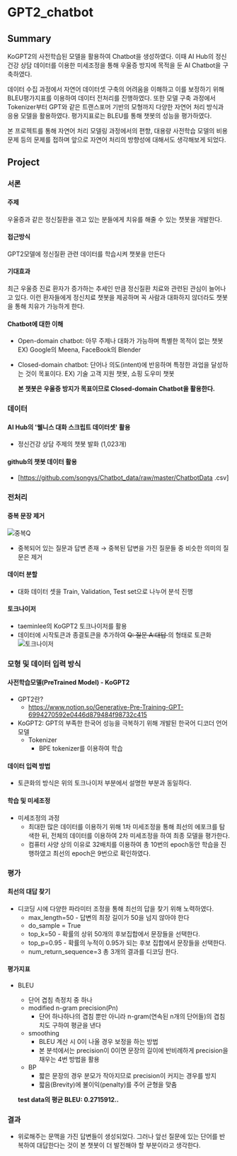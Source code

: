 # GPT2_chatbot

## Summary
KoGPT2의 사전학습된 모델을 활용하여 Chatbot을 생성하였다. 이때 AI Hub의 정신건강 상담 데이터를 이용한 미세조정을 통해 우울증 방지에 목적을 둔 AI Chatbot을 구축하였다. 

데이터 수집 과정에서 자연어 데이터셋 구축의 어려움을 이해하고 이를 보정하기 위해 BLEU평가지표를 이용하여 데이터 전처리를 진행하였다. 또한 모델 구축 과정에서 Tokenizer부터 GPT와 같은 트랜스포머 기반의 모형까지 다양한 자연어 처리 방식과 응용 모델을 활용하였다. 평가지표로는 BLEU를 통해 챗봇의 성능을 평가하였다.

본 프로젝트를 통해 자연어 처리 모델링 과정에서의 편향, 대용량 사전학습 모델의 비용 문제 등의 문제를 접하며 앞으로 자연어 처리의 방향성에 대해서도 생각해보게 되었다.

## Project

### 서론
#### 주제
  우울증과 같은 정신질환을 겪고 있는 분들에게 치유를 해줄 수 있는 챗봇을 개발한다.
#### 접근방식
  GPT2모델에 정신질환 관련 데이터를 학습시켜 챗봇을 만든다
#### 기대효과
  최근 우울증 진료 환자가 증가하는 추세인 만큼 정신질환 치료와 관련된 관심이 늘어나고 있다. 이런 환자들에게 정신치료 챗봇을 제공하며 꼭 사람과 대화하지 않더라도 챗봇을 통해 치유가 가능하게 한다.
#### Chatbot에 대한 이해
  * Open-domain chatbot: 
    아무 주제나 대화가 가능하며 특별한 목적이 없는 챗봇
    EX) Google의 Meena, FaceBook의 Blender
  * Closed-domain chatbot:
    단어나 의도(intent)에 반응하며 특정한 과업을 달성하는 것이 목표이다.
    EX) 기술 고객 지원 챗봇, 쇼핑 도우미 챗봇
    
    **본 챗봇은 우울증 방지가 목표이므로 Closed-domain Chatbot을 활용한다.**

### 데이터
#### AI Hub의 '웰니스 대화 스크립트 데이터셋' 활용
  * 정신건강 상담 주제의 챗봇 발화 (1,023개)
#### github의 챗봇 데이터 활용
  * [https://github.com/songys/Chatbot_data/raw/master/ChatbotData .csv]

### 전처리
#### 중복 문장 제거
  ![중복Q](https://user-images.githubusercontent.com/75753717/123137537-0426de00-d48f-11eb-96ab-c2f4a5eda86c.PNG)
  * 중복되어 있는 질문과 답변 존재
    → 중복된 답변을 가진 질문들 중 비슷한 의미의 질문은 제거
#### 데이터 분할
  * 대화 데이터 셋을 Train, Validation, Test set으로 나누어 분석 진행
#### 토크나이저
  * taeminlee의 KoGPT2 토크나이저를 활용
  * 데이터에 시작토큰과 종결토큰을 추가하여 <s> Q: 질문 A:대답 </s>의 형태로 토큰화
  ![토크나이저](https://user-images.githubusercontent.com/75753717/123137539-04bf7480-d48f-11eb-8463-c553fd42b7e6.PNG)

### 모형 및 데이터 입력 방식
#### 사전학습모델(PreTrained Model) - KoGPT2
  * GPT2란? 
    - https://www.notion.so/Generative-Pre-Training-GPT-6994270592e0446d879484f98732c415
  * KoGPT2: GPT의 부족한 한국어 성능을 극복하기 위해 개발된 한국어 디코더 언어 모델
    - Tokenizer
      + BPE tokenizer를 이용하여 학습
#### 데이터 입력 방법
  * 토큰화의 방식은 위의 토크나이저 부분에서 설명한 부분과 동일하다.
#### 학습 및 미세조정
  * 미세조정의 과정
    - 최대한 많은 데이터를 이용하기 위해 1차 미세조정을 통해 최선의 에포크를 탐색한 뒤, 전체의 데이터를 이용하여 2차 미세조정을 하여 최종 모델을 평가한다.
    - 컴퓨터 사양 상의 이유로 32배치를 이용하여 총 10번의 epoch동안 학습을 진행하였고 최선의 epoch은 9번으로 확인하였다.
### 평가
#### 최선의 대답 찾기
  * 디코딩 시에 다양한 파라미터 조정을 통해 최선의 답을 찾기 위해 노력하였다.
    - max_length=50 - 답변의 최장 길이가 50을 넘지 않아야 한다
    - do_sample = True
    - top_k=50 - 확률의 상위 50개의 후보집합에서 문장들을 선택한다.
    - top_p=0.95 - 확률의 누적이 0.95가 되는 후보 집합에서 문장들을 선택한다.
    - num_return_sequence=3 총 3개의 결과를 디코딩 한다.
#### 평가지표
  * BLEU
    - 단어 겹침 측정치 중 하나
    - modified n-gram precision(Pn)
      + 단어 하나하나의 겹침 뿐만 아니라 n-gram(연속된 n개의 단어들)의 겹침치도 구하여 평균을 낸다
    - smoothing
      + BLEU 계산 시 0이 나올 경우 보정을 하는 방법
      + 본 분석에서는 precision이 0이면 문장의 길이에 반비례하게 precision을 채우는 4번 방법을 활용
    - BP
      + 짧은 문장의 경우 분모가 작아지므로 precision이 커지는 경우를 방지
      + 짧음(Brevity)에 불이익(penalty)를 주어 균형을 맞춤
   
    **test data의 평균 BLEU: 0.2715912..**
### 결과
  * 위로해주는 문맥을 가진 답변들이 생성되었다. 그러나 앞선 질문에 있는 단어를 반복하여 대답한다는 것이 본 챗봇이 더 발전해야 할 부분이라고 생각한다.
